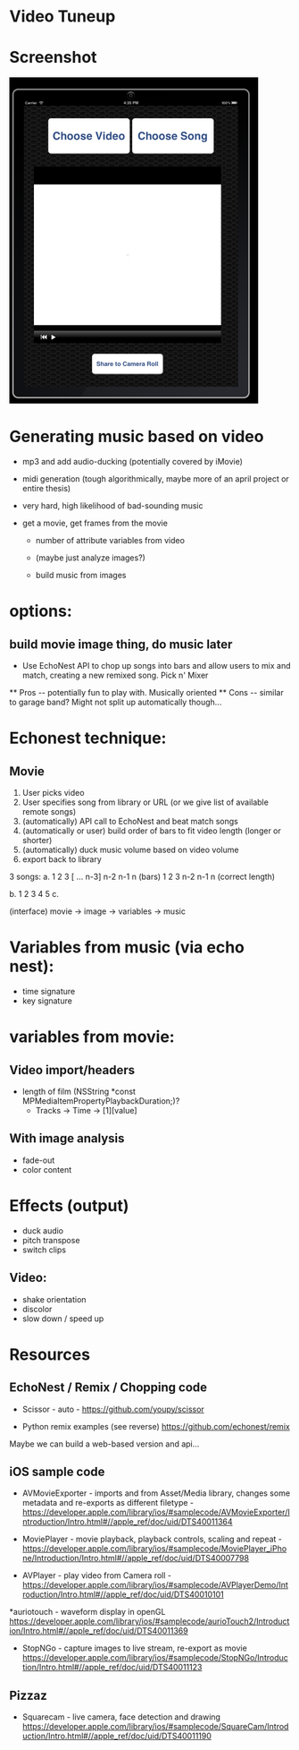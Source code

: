 # Video Tuneup

# Screenshot

![](https://github.com/bcjordan/Video-Tuneup/raw/master/screenshot.png)

# Generating music based on video
  * mp3 and add audio-ducking (potentially covered by iMovie)
  * midi generation (tough algorithmically, maybe more of an april project or entire thesis)
  * very hard, high likelihood of bad-sounding music
  
* get a movie, get frames from the movie
  * number of attribute variables from video

  * (maybe just analyze images?)
  * build music from images

# options:
## build movie image thing, do music later

* Use EchoNest API to chop up songs into bars and allow users to mix and match, creating a new remixed song.  Pick n' Mixer

** Pros -- potentially fun to play with. Musically oriented
** Cons -- similar to garage band? Might not split up automatically though...

# Echonest technique:

## Movie
1. User picks video 
2. User specifies song from library or URL (or we give list of available remote songs)
3. (automatically) API call to EchoNest and beat match songs
4. (automatically or user) build order of bars to fit video length (longer or shorter)
5. (automatically) duck music volume based on video volume
6. export back to library

3 songs:
a. 1  2  3 [ … n-3]  n-2  n-1 n (bars)
1 2 3 n-2 n-1 n (correct length)

b.  1  2  3  4  5 
c.  

(interface)
movie -> image -> variables -> music

# Variables from music (via echo nest):
* time signature
* key signature


# variables from movie:
## Video import/headers
* length of film (NSString *const MPMediaItemPropertyPlaybackDuration;)?
  - Tracks -> Time -> [1][value]

## With image analysis
* fade-out
* color content

# Effects (output)
* duck audio
* pitch transpose
* switch clips

## Video:
* shake orientation
* discolor
* slow down / speed up


# Resources

## EchoNest / Remix / Chopping code
* Scissor - auto -  https://github.com/youpy/scissor

* Python remix examples (see reverse) https://github.com/echonest/remix

Maybe we can build a web-based version and api…


## iOS sample code

* AVMovieExporter - imports and from Asset/Media library, changes some metadata and re-exports as different filetype - https://developer.apple.com/library/ios/#samplecode/AVMovieExporter/Introduction/Intro.html#//apple_ref/doc/uid/DTS40011364

* MoviePlayer - movie playback, playback controls, scaling and repeat - https://developer.apple.com/library/ios/#samplecode/MoviePlayer_iPhone/Introduction/Intro.html#//apple_ref/doc/uid/DTS40007798

* AVPlayer - play video from Camera roll - https://developer.apple.com/library/ios/#samplecode/AVPlayerDemo/Introduction/Intro.html#//apple_ref/doc/uid/DTS40010101

*auriotouch - waveform display in openGL https://developer.apple.com/library/ios/#samplecode/aurioTouch2/Introduction/Intro.html#//apple_ref/doc/uid/DTS40011369

* StopNGo - capture images to live stream, re-export as movie https://developer.apple.com/library/ios/#samplecode/StopNGo/Introduction/Intro.html#//apple_ref/doc/uid/DTS40011123

## Pizzaz
* Squarecam - live camera, face detection and drawing https://developer.apple.com/library/ios/#samplecode/SquareCam/Introduction/Intro.html#//apple_ref/doc/uid/DTS40011190
